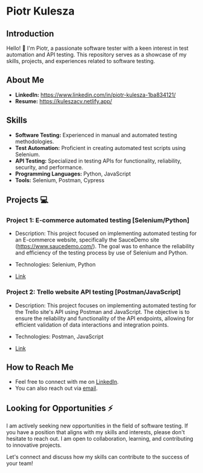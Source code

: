 # Piotr Kulesza

## Introduction

Hello! 👋 I'm Piotr, a passionate software tester with a keen interest in test automation and API testing. This repository serves as a showcase of my skills, projects, and experiences related to software testing.

## About Me

- **LinkedIn:** https://www.linkedin.com/in/piotr-kulesza-1ba834121/
- **Resume:** https://kuleszacv.netlify.app/

## Skills

- **Software Testing:** Experienced in manual and automated testing methodologies.
- **Test Automation:** Proficient in creating automated test scripts using Selenium.
- **API Testing:** Specialized in testing APIs for functionality, reliability, security, and performance.
- **Programming Languages:** Python, JavaScript
- **Tools:** Selenium, Postman, Cypress

## Projects :computer:

### Project 1: E-commerce automated testing [Selenium/Python]

- Description: This project focused on implementing automated testing for an E-commerce website,
  specifically the SauceDemo site (https://www.saucedemo.com/). The goal was to enhance the reliability
  and efficiency of the testing process by use of Selenium and Python.
  
- Technologies: Selenium, Python
  
- [Link](https://github.com/p-kulesza/ecommerce_SeleniumPython_POM)

### Project 2: Trello website API testing [Postman/JavaScript]

- Description: This project focuses on implementing automated testing for the Trello site's API using Postman and JavaScript. The objective is to ensure the reliability and functionality of the API endpoints, allowing for efficient validation of data interactions and integration points.
  
- Technologies: Postman, JavaScript
  
- [Link](https://github.com/p-kulesza/API-testing)

## How to Reach Me

- Feel free to connect with me on [LinkedIn](https://www.linkedin.com/in/piotr-kulesza-1ba834121/).
- You can also reach out via [email](piotrkulesza2000@gmail.com).

## Looking for Opportunities :zap:

I am actively seeking new opportunities in the field of software testing. If you have a position that aligns with my skills and interests, please don't hesitate to reach out. I am open to collaboration, learning, and contributing to innovative projects.

Let's connect and discuss how my skills can contribute to the success of your team!
